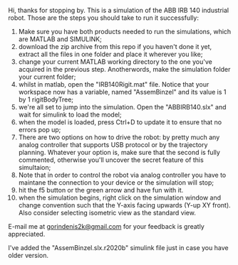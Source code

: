 Hi, thanks for stopping by. This is a simulation of the ABB IRB 140 industrial robot.
Those are the steps you should take to run it successfully:
1. Make sure you have both products needed to run the simulations, which are MATLAB and SIMULINK;
2. download the zip archive from this repo if you haven't done it yet, extract all the files in one folder and place it wherever you like;
3. change your current MATLAB working directory to the one you've acquired in the previous step. Anotherwords, make the simulation folder your current folder;
4. whilst in matlab, open the "IRB140Rigit.mat" file. Notice that your workspace now has a variable, named "AssemBinzel" and its value is 1 by 1 rigitBodyTree;
5. we're all set to jump into the simulation. Open the "ABBIRB140.slx" and wait for simulink to load the model;
6. when the model is loaded, press Ctrl+D to update it to ensure that no errors pop up;
7. There are two options on how to drive the robot: by pretty much any analog controller that supports USB protocol or by the trajectory planning. Whatever your option is, make sure that the second is fully commented, otherwise you'll uncover the secret feature of this simultaion;
8. Note that in order to control the robot via analog controller you have to maintane the connection to your device or the simulation will stop;
9. hit the f5 button or the green arrow and have fun with it.
10. when the simulation begins, right click on the simulation window and change convention such that the Y-axis facing upwards (Y-up XY front). Also consider selecting isometric view as the standard view. 

E-mail me at gorindenis2k@gmail.com for your feedback is greatly appreciated.

I've added the "AssemBinzel.slx.r2020b" simulink file just in case you have older version.
